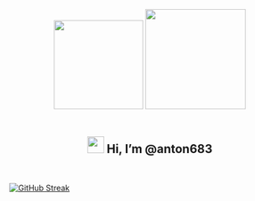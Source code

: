 <div id="header" align="center">
  <img src="https://media.giphy.com/media/M9gbBd9nbDrOTu1Mqx/giphy.gif" width="160"/>
  <img src="https://media.giphy.com/media/cn2LKatpvy89MTVR3e/giphy.gif" width="180"/>
</div>
<br>
   <div align="center">
	<h2> <img src="https://media.giphy.com/media/hvRJCLFzcasrR4ia7z/giphy.gif" width="30px"/> Hi, I’m @anton683</h2>
	<img src="https://komarev.com/ghpvc/?username=anton683&style=flat-square&color=orange" alt=""/>
</div>
<br>


<!---
- 👋 Hi, I’m @anton683
- 👀 I’m interested in ...
- 🌱 I’m currently learning ...
- 💞️ I’m looking to collaborate on ...
- 📫 How to reach me ...

anton683/anton683 is a ✨ special ✨ repository because its `README.md` (this file) appears on your GitHub profile.
You can click the Preview link to take a look at your changes.
--->

[![GitHub Streak](http://github-readme-streak-stats.herokuapp.com?user=anton683&theme=dark&background=000000)](https://git.io/streak-stats)

